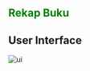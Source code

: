##  <span style="color: green"> Rekap Buku</span>

## User Interface
![ui](https://user-images.githubusercontent.com/78816396/146787653-037adb48-2a4f-4613-8b23-8226feb14aec.JPG)

